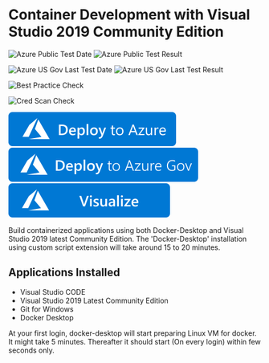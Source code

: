 # Container Development with Visual Studio 2019 Community Edition

![Azure Public Test Date](https://azurequickstartsservice.blob.core.windows.net/badges/101-vs2019-git-docker-windows2019/PublicLastTestDate.svg)
![Azure Public Test Result](https://azurequickstartsservice.blob.core.windows.net/badges/101-vs2019-git-docker-windows2019/PublicDeployment.svg)

![Azure US Gov Last Test Date](https://azurequickstartsservice.blob.core.windows.net/badges/101-vs2019-git-docker-windows2019/FairfaxLastTestDate.svg)
![Azure US Gov Last Test Result](https://azurequickstartsservice.blob.core.windows.net/badges/101-vs2019-git-docker-windows2019/FairfaxDeployment.svg)

![Best Practice Check](https://azurequickstartsservice.blob.core.windows.net/badges/101-vs2019-git-docker-windows2019/BestPracticeResult.svg)

![Cred Scan Check](https://azurequickstartsservice.blob.core.windows.net/badges/101-vs2019-git-docker-windows2019/CredScanResult.svg)

[![Deploy To Azure](https://raw.githubusercontent.com/Azure/azure-quickstart-templates/master/1-CONTRIBUTION-GUIDE/images/deploytoazure.svg?sanitize=true)](https://portal.azure.com/#create/Microsoft.Template/uri/https%3A%2F%2Fraw.githubusercontent.com%2FAzure%2Fazure-quickstart-templates%2Fmaster%2F101-vs2019-git-docker-windows2019%2Fazuredeploy.json)
[![Deploy To Azure US Gov](https://raw.githubusercontent.com/Azure/azure-quickstart-templates/master/1-CONTRIBUTION-GUIDE/images/deploytoazuregov.svg?sanitize=true)](https://portal.azure.us/#create/Microsoft.Template/uri/https%3A%2F%2Fraw.githubusercontent.com%2FAzure%2Fazure-quickstart-templates%2Fmaster%2F101-vs2019-git-docker-windows2019%2Fazuredeploy.json)
[![Visualize](https://raw.githubusercontent.com/Azure/azure-quickstart-templates/master/1-CONTRIBUTION-GUIDE/images/visualizebutton.svg?sanitize=true)](http://armviz.io/#/?load=https%3A%2F%2Fraw.githubusercontent.com%2FAzure%2Fazure-quickstart-templates%2Fmaster%2F101-vs2019-git-docker-windows2019%2Fazuredeploy.json)   



Build containerized applications using both Docker-Desktop and Visual Studio 2019 latest Community Edition. The 'Docker-Desktop' installation using custom script extension will take around 15 to 20 minutes.

## Applications Installed

- Visual Studio CODE 
- Visual Studio 2019 Latest Community Edition
- Git for Windows
- Docker Desktop 

At your first login, docker-desktop will start preparing Linux VM for docker. It might take 5 minutes. Thereafter it should start (On every login) within few seconds only.